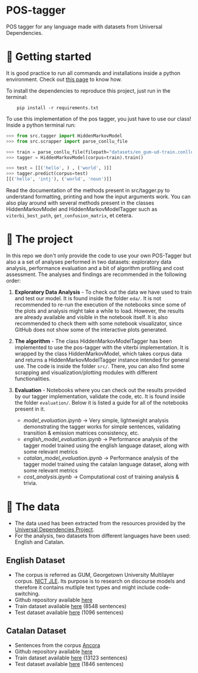 # POS-tagger
POS tagger for any language made with datasets from Universal Dependencies.

# 🚀 Getting started

It is good practice to run all commands and installations inside a python environment. Check out [this page](https://docs.python.org/3/library/venv.html) to know how.

To install the dependencies to reproduce this project, just run in the terminal:

````
    pip install -r requirements.txt
````

To use this implementation of the pos tagger, you just have to use our class! Inside a python terminal run:

```python
>>> from src.tagger import HiddenMarkovModel
>>> from src.scrapper import parse_conllu_file

>>> train = parse_conllu_file(filepath="datasets/en_gum-ud-train.conllu")
>>> tagger = HiddenMarkovModel(corpus=train).train()

>>> test = [[('hello', ) , ('world', )]] 
>>> tagger.predict(corpus=test)
[[('hello', 'intj'), ('world', 'noun')]]

```
Read the documentation of the methods present in src/tagger.py to understand formatting, printing and how the input arguments work. 
You can also play around with several methods present in the classes HiddenMarkovModel and HiddenMarkovModelTagger such as `viterbi_best_path`, `get_confusion_matrix`, et cetera.

# 📌 The project

In this repo we don't only provide the code to use your own POS-Tagger but also a a set of analyses performed in two datasets: exploratory data analysis, performance evaluation and a bit of algorithm profiling and cost assessment. The analyses and findings are recommended in the following order:

1. **Exploratory Data Analysis** - To check out the data we have used to train and test our model. It is found inside the folder `eda/`. It is not recommended to re-run the execution of the notebooks since some of the plots and analysis might take a while to load. However, the results are already available and visible in the notebook itself. It is also recommended to check them with some notebook visualizator, since GitHub does not show some of the interactive plots generated. 

2. **The algorithm** - The class HiddenMarkovModelTagger has been implemented to use the pos-tagger with the viterbi implementation. It is wrapped by the class HiddenMarkovModel, which takes corpus data and returns a HiddenMarkovModelTagger instance intended for general use. The code is inside the folder `src/`. There, you can also find some scrapping and visualization/plotting modules with different functionalities.

3. **Evaluation** - Notebooks where you can check out the results provided by our tagger implementation, validate the code, etc. It is found inside the folder `evaluation/`. Below it is listed a guide for all of the notebooks present in it.
   * _model_evaluation.ipynb_ -> Very simple, lightweight analysis demonstrating the tagger works for simple sentences, validating transition & emission matrices consistency, etc.
   * _english_model_evaluation.ipynb_ -> Performance analysis of the tagger model trained using the english language dataset, along with some relevant metrics
   * _catalan_model_evaluation.ipynb_ -> Performance analysis of the tagger model trained using the catalan language dataset, along with some relevant metrics
   * _cost_analysis.ipynb_ -> Computational cost of training analysis & trivia.

# 📝 The data 

* The data used has been extracted from the resources provided by the [Universal Dependencies Project](https://universaldependencies.org/).
* For the analysis, two datasets from different languages have been used: English and Catalan.

## English Dataset
* The corpus is referred as GUM, Georgetown University Multilayer corpus. [NICT JLE](https://gucorpling.org/gum/index.html). Its purpose is to research on discourse models and therefore it contains mutliple text types and might include code-switching.
* Github repository available [here](https://github.com/UniversalDependencies/UD_English-GUM/blob/master)
* Train dataset available [here](https://github.com/UniversalDependencies/UD_English-GUM/blob/master/en_gum-ud-train.conllu) (8548 sentences)
* Test dataset available [here](https://github.com/UniversalDependencies/UD_English-GUM/blob/master/en_gum-ud-test.conllu) (1096 sentences)

## Catalan Dataset
* Sentences from the corpus [Ancora](https://clic.ub.edu/corpus/)
* Github repository available [here](https://github.com/UniversalDependencies/UD_Catalan-AnCora/tree/master)
* Train dataset available [here](https://github.com/UniversalDependencies/UD_Catalan-AnCora/blob/master/ca_ancora-ud-train.conllu) (13123 sentences)
* Test dataset available [here](https://github.com/UniversalDependencies/UD_Catalan-AnCora/blob/master/ca_ancora-ud-test.conllu) (1846 sentences)
